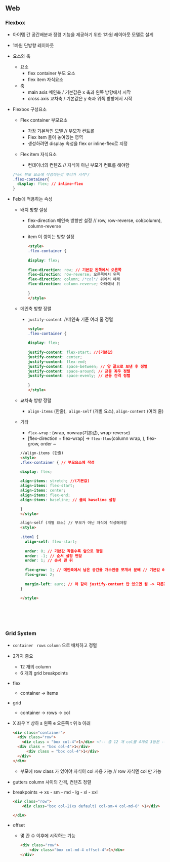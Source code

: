 ## Web



### Flexbox

* 아이템 간 공간배분과 정령 기능을 제공하기 위한 1차원 레이아웃 모델로 설계
* 1차원 단방향 레이아웃



* 요소와 축
  * 요소
    * flex container 부모 요소
    * flex item 자식요소 
  * 축
    * main axis 메인축 / 기본값은 x 축과 왼쪽 방향에서 시작
    * cross axis 교차축 / 기본값은 y 축과 위쪽 방향에서 시작



* Flexbox 구성요소

  * Flex container 부모요소

    * 가장 기본적인 모델 // 부모가 컨트롤
    * Flex item 들이 놓여있는 영역
    * 생성하려면 display 속성을 flex or inline-flex로 지정

  * Flex item 자식요소

    * 컨테이너의 컨텐츠 // 자식이 아닌 부모가 컨트롤 해야함

    

  ```css
  /*ex 부모 요소에 작성하는것 부터가 시작*/
  .flex-container{
  	display: flex; // inline-flex
  }
  ```

  

* Felx에 적용하는 속성

  * 배치 방향 설정

    * flex-direction 메인축 방향만 설정 // row, row-reverse, col(column), column-reverse

    * item 이 쌓이는 방향 설정

      
  
      ```html
      <style>
      .flex-container {
          
      display: flex;
          
      flex-direction: row; // 기본값 왼쪽에서 오른쪽
      flex-direction: row-reverse; 오른쪽에서 왼쪽
      flex-direction: column; /*col*/ 위에서 아래
      flex-direction: column-reverse; 아래에서 위
          
      }
      </style>
      ```
      
      

  * 메인축 방향 정렬
  
    * `justify-content `//메인축 기준 여러 줄 정렬
  
      ```html
      <style>
      .flex-container {
        
      display: flex;
          
      justify-content: flex-start; //(기본값)
      justify-content: center;
      justify-content: flex-end;
      justify-content: space-between; // 양 끝으로 보낸 후 정렬
      justify-content: space-around; // 균등 좌우 정렬
      justify-content: space-evenly; // 균등 간격 정렬
          
      }
      </style>
      ```
      
      

  * 교차축 방향 정렬
  
    * `align-items` (한줄),` align-self` (개별 요소), `align-content` (여러 줄)
  
  * 기타
  
    * `flex-wrap` : (wrap, nowrap(기본값), wrap-reverse)
    * [flex-direction + flex-wrap] -> `flex-flow`(column wrap, ), flex-grow, order ~ 
  
    
  
    ```html
    //align-items (한줄)
    <style>
    .flex-container { // 부모요소에 작성
        
    display: flex;
    
    align-items: stretch; //(기본값)
    align-items: flex-start;
    align-items: center;
    align-items: flex-end;
    align-items: baseline; // 글씨 baseline 설정    
    
    }
    </style>
    ```
    
    ```html
    align-self (개별 요소) // 부모가 아닌 자식에 작성해야함
    <style>
        
    .item1 {
      align-self: flex-start;
        
      order: 0; // 기본값 작을수록 앞으로 정렬
      order: -1; // 순서 설정 맨앞
      order: 1; // 순서 맨 뒤
        
      flex-grow: 1; // 메인축에서 남은 공간을 개수만큼 쪼개서 분배 // 기본값 0
      flex-grow: 2;
        
      margin-left: auro; // 와 같이 justify-content 만 있으면 됨 -> 다른건 불필요
    }
        
    </style>







### Grid System

* `container`  ` rows`  `column` 으로 배치하고 정렬

* 2가지 중요

  * 12 개의 column
  * 6 개의 grid breakpoints

* flex

  * container -> items

* grid

  * container -> rows -> col

* X 좌우 Y 상하 s 왼쪽 e 오른쪽 t 위 b 아래

  ```html
  <div class="container">
    <div class="row">  
      <div class = "box col-4">1</div> <!-- 총 12 개 col를 4개로 3등분 -->
   	<div class = "box col-4">1</div>
     	<div class = "box col-4">1</div>
    </div>
  </div>
  ```

  * 부모에 row class 가 있어야 자식이 col 사용 가능 // row 자식엔 col 만 가능

* gutters column 사이의 간격, 컨텐츠 정렬

* breakpoints -> xs - sm - md - lg - xl - xxl

  ```html
  <div class="row">
      <div class="box col-2(xs default) col-sm-4 col-md-6" >1</div>
      
  </div>
  ```

* offset

  * 몇 칸 수 이후에 시작하는 기능

    ```html
    <div class="row">
        <div class="box col-md-4 offset-4">1</div>
    </div>
    ```

  

 































